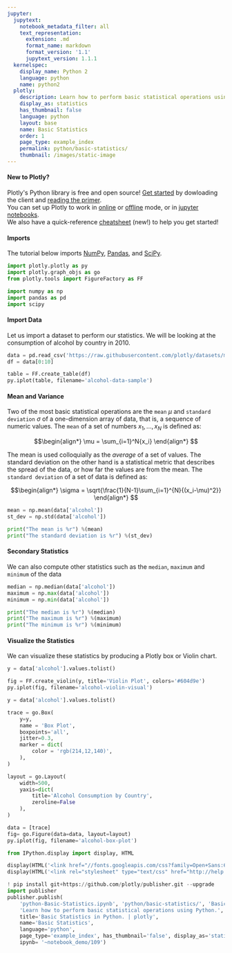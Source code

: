 ```yaml
---
jupyter:
  jupytext:
    notebook_metadata_filter: all
    text_representation:
      extension: .md
      format_name: markdown
      format_version: '1.1'
      jupytext_version: 1.1.1
  kernelspec:
    display_name: Python 2
    language: python
    name: python2
  plotly:
    description: Learn how to perform basic statistical operations using Python.
    display_as: statistics
    has_thumbnail: false
    language: python
    layout: base
    name: Basic Statistics
    order: 1
    page_type: example_index
    permalink: python/basic-statistics/
    thumbnail: /images/static-image
---
```


#### New to Plotly?
Plotly's Python library is free and open source! [Get started](https://plot.ly/python/getting-started/) by dowloading the client and [reading the primer](https://plot.ly/python/getting-started/).
<br>You can set up Plotly to work in [online](https://plot.ly/python/getting-started/#initialization-for-online-plotting) or [offline](https://plot.ly/python/getting-started/#initialization-for-offline-plotting) mode, or in [jupyter notebooks](https://plot.ly/python/getting-started/#start-plotting-online).
<br>We also have a quick-reference [cheatsheet](https://images.plot.ly/plotly-documentation/images/python_cheat_sheet.pdf) (new!) to help you get started!


#### Imports
The tutorial below imports [NumPy](http://www.numpy.org/), [Pandas](https://plot.ly/pandas/intro-to-pandas-tutorial/), and [SciPy](https://www.scipy.org/).

```python
import plotly.plotly as py
import plotly.graph_objs as go
from plotly.tools import FigureFactory as FF

import numpy as np
import pandas as pd
import scipy
```

#### Import Data


Let us import a dataset to perform our statistics. We will be looking at the consumption of alcohol by country in 2010.

```python
data = pd.read_csv('https://raw.githubusercontent.com/plotly/datasets/master/2010_alcohol_consumption_by_country.csv')
df = data[0:10]

table = FF.create_table(df)
py.iplot(table, filename='alcohol-data-sample')
```

#### Mean and Variance


Two of the most basic statistical operations are the `mean` $\mu$ and `standard deviation` $\sigma$ of a one-dimension array of data, that is, a sequence of numeric values. The `mean` of a set of numbers $x_1, ..., x_N$ is defined as:

$$\begin{align*}
\mu = \sum_{i=1}^N{x_i}
\end{align*}
$$

The mean is used colloquially as the _average_ of a set of values. The standard deviation on the other hand is a statistical metric that describes the spread of the data, or how far the values are from the mean. The `standard deviation` of a set of data is defined as:

$$\begin{align*}
\sigma = \sqrt{\frac{1}{N-1}\sum_{i=1}^{N}{(x_i-\mu)^2}}
\end{align*}
$$

```python
mean = np.mean(data['alcohol'])
st_dev = np.std(data['alcohol'])

print("The mean is %r") %(mean)
print("The standard deviation is %r") %(st_dev)
```

#### Secondary Statistics


We can also compute other statistics such as the `median`, `maximum` and `minimum` of the data

```python
median = np.median(data['alcohol'])
maximum = np.max(data['alcohol'])
minimum = np.min(data['alcohol'])

print("The median is %r") %(median)
print("The maximum is %r") %(maximum)
print("The minimum is %r") %(minimum)
```

#### Visualize the Statistics


We can visualize these statistics by producing a Plotly box or Violin chart.

```python
y = data['alcohol'].values.tolist()

fig = FF.create_violin(y, title='Violin Plot', colors='#604d9e')
py.iplot(fig, filename='alcohol-violin-visual')
```

```python
y = data['alcohol'].values.tolist()

trace = go.Box(
    y=y,
    name = 'Box Plot',
    boxpoints='all',
    jitter=0.3,
    marker = dict(
        color = 'rgb(214,12,140)',
    ),
)

layout = go.Layout(
    width=500,
    yaxis=dict(
        title='Alcohol Consumption by Country',
        zeroline=False
    ),
)

data = [trace]
fig= go.Figure(data=data, layout=layout)
py.iplot(fig, filename='alcohol-box-plot')
```

```python
from IPython.display import display, HTML

display(HTML('<link href="//fonts.googleapis.com/css?family=Open+Sans:600,400,300,200|Inconsolata|Ubuntu+Mono:400,700" rel="stylesheet" type="text/css" />'))
display(HTML('<link rel="stylesheet" type="text/css" href="http://help.plot.ly/documentation/all_static/css/ipython-notebook-custom.css">'))

! pip install git+https://github.com/plotly/publisher.git --upgrade
import publisher
publisher.publish(
    'python-Basic-Statistics.ipynb', 'python/basic-statistics/', 'Basic Statistics | plotly',
    'Learn how to perform basic statistical operations using Python.',
    title='Basic Statistics in Python. | plotly',
    name='Basic Statistics',
    language='python',
    page_type='example_index', has_thumbnail='false', display_as='statistics', order=1,
    ipynb= '~notebook_demo/109')
```

```python

```
